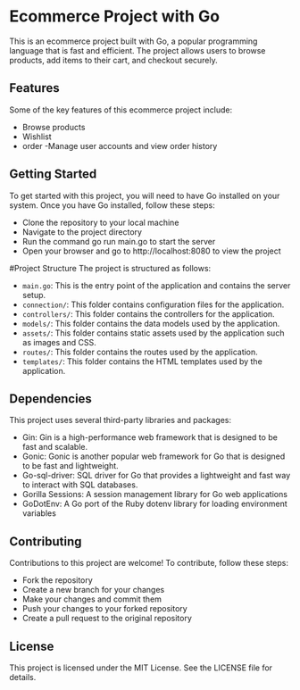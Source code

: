 # Ecommerce Project with Go

This is an ecommerce project built with Go, a popular programming language that is fast and efficient. The project allows users to browse products, add items to their cart, and checkout securely.

## Features

Some of the key features of this ecommerce project include:

- Browse products 
- Wishlist
- order
-Manage user accounts and view order history

## Getting Started

To get started with this project, you will need to have Go installed on your system. Once you have Go installed, follow these steps:

- Clone the repository to your local machine
- Navigate to the project directory
- Run the command go run main.go to start the server
- Open your browser and go to http://localhost:8080 to view the project

#Project Structure
The project is structured as follows:

- `main.go`: This is the entry point of the application and contains the server setup.
- `connection/`: This folder contains configuration files for the application.
- `controllers/`: This folder contains the controllers for the application.
- `models/`: This folder contains the data models used by the application.
- `assets/`: This folder contains static assets used by the application such as images and CSS.
- `routes/`: This folder contains the routes used by the application.
- `templates/`: This folder contains the HTML templates used by the application.

## Dependencies

This project uses several third-party libraries and packages:

- Gin: Gin is a high-performance web framework that is designed to be fast and scalable. 
- Gonic: Gonic is another popular web framework for Go that is designed to be fast and lightweight.
- Go-sql-driver:  SQL driver for Go that provides a lightweight and fast way to interact with SQL databases.
- Gorilla Sessions: A session management library for Go web applications
- GoDotEnv: A Go port of the Ruby dotenv library for loading environment variables

## Contributing

Contributions to this project are welcome! To contribute, follow these steps:

- Fork the repository
- Create a new branch for your changes
- Make your changes and commit them
- Push your changes to your forked repository
- Create a pull request to the original repository

## License

This project is licensed under the MIT License. See the LICENSE file for details.
